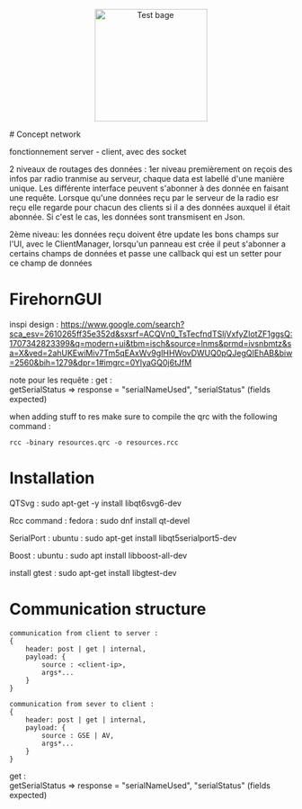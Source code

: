 
<p align="center">
    <img width="200" src="https://github.com/LaGSdeKarlHeinz/Control/actions/workflows/main.yml/badge.svg" alt="Test bage">
</p>
# Concept network 

fonctionnement server - client, avec des socket 

2 niveaux de routages des données : 
1er niveau
premièrement on reçois des infos par radio  tranmise au serveur, chaque data est labellé d'une manière unique. Les différente interface peuvent s'abonner à des donnée en faisant une requête. Lorsque qu'une données reçu par le serveur de la radio esr reçu elle regarde pour chacun des clients si il a des données auxquel il était abonnée. Si c'est le cas, les données sont transmisent en Json.

2ème niveau:
les données reçu doivent être update les bons champs sur l'UI, avec le ClientManager, lorsqu'un panneau est crée il peut s'abonner a certains champs de données et passe une callback qui est un setter pour ce champ de données

# FirehornGUI 

inspi design : https://www.google.com/search?sca_esv=2610265ff35e352d&sxsrf=ACQVn0_TsTecfndTSljVxfyZIotZF1ggsQ:1707342823399&q=modern+ui&tbm=isch&source=lnms&prmd=ivsnbmtz&sa=X&ved=2ahUKEwiMiv7Tm5qEAxWv9gIHHWovDWUQ0pQJegQIEhAB&biw=2560&bih=1279&dpr=1#imgrc=0YlyaGQ0j6tJfM

note pour les requête : 
get :                                        
    getSerialStatus => response = "serialNameUsed", "serialStatus" (fields expected)


when adding stuff to res make sure to compile the qrc with the following command : 

```rcc -binary resources.qrc -o resources.rcc```


# Installation 

QTSvg : sudo apt-get -y install libqt6svg6-dev

Rcc command : fedora : sudo dnf install qt-devel

SerialPort : ubuntu : sudo apt-get install libqt5serialport5-dev

Boost : ubuntu : sudo apt install libboost-all-dev

install gtest : sudo apt-get install libgtest-dev

# Communication structure 

```
communication from client to server :
{
    header: post | get | internal,
    payload: {
        source : <client-ip>,
        args*...
    }
}

communication from sever to client :
{
    header: post | get | internal,
    payload: {
        source : GSE | AV,
        args*...
    }
}
```
get :                                        
    getSerialStatus => response = "serialNameUsed", "serialStatus" (fields expected)
